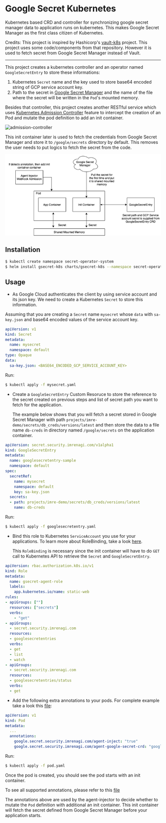Google Secret Kubernetes
===

Kubernetes based CRD and controller for synchronizing google secret manager data to application runs on kubernetes. This makes Google Secret Manager as the first class citizen of Kubernetes. 

Credits: This project is inspired by Hashicorp's [vault-k8s](https://github.com/hashicorp/vault-k8s) project. This project uses some code/components from that repository. However it is used to fetch secret from Google Secret Manager instead of Vault.

---

This project creates a kubernetes controller and an operator named `GoogleSecretEntry` to store these informations: 
1. Kubernetes `Secret` name and the key used to store base64 encoded string of GCP service account key.
1. Path to the secret in [Google Secret Manager](https://cloud.google.com/secret-manager) and the name of the file where the secret will be written in the `Pod`'s mounted memory.

Besides that controller, this project creates another RESTful service which uses [Kubernetes Admission Controller](https://kubernetes.io/blog/2019/03/21/a-guide-to-kubernetes-admission-controllers/) feature to intercept the creation of an Pod and mutate the pod definition to add an init container. 

![admission-controller](https://d33wubrfki0l68.cloudfront.net/af21ecd38ec67b3d81c1b762221b4ac777fcf02d/7c60e/images/blog/2019-03-21-a-guide-to-kubernetes-admission-controllers/admission-controller-phases.png)

This init container later is used to fetch the credentials from Google Secret Manager and store it to `/google/secrets` directory by default. This removes the user needs to put logics to fetch the secret from the code. 

![application-flow](./docs/img/application-flow.png)


## Installation

```bash
$ kubectl create namespace secret-operator-system
$ helm install gsecret-k8s charts/gsecret-k8s --namespace secret-operator-system
```

## Usage

* As Google Cloud authenticates the client by using service account and its json key. We need to create a Kubernetes `Secret` to store this information. 

Assuming that you are creating a `Secret` name `mysecret` whose `data` with `sa-key.json` and base64 encoded values of the service account key.

```yaml
apiVersion: v1
kind: Secret
metadata:
  name: mysecret
  namespace: default
type: Opaque
data:
  sa-key.json: <BASE64_ENCODED_GCP_SERVICE_ACCOUNT_KEY>
``` 

Run:
```bash
$ kubectl apply -f mysecret.yaml
```

* Create a `GoogleSecretEntry` Custom Resoruce to store the reference to the secret created on previous steps and list of secret path you want to fetch for the application. 

    The example below shows that you will fetch a secret stored in Google Secret Manager with path `projects/imre-demo/secrets/db_creds/versions/latest` and then store the data to a file name `db-creds` in directory named `/google/secrets` on the application container.

```yaml
apiVersion: secret.security.imrenagi.com/v1alpha1
kind: GoogleSecretEntry
metadata:
  name: googlesecretentry-sample
  namespace: default
spec:
  secretRef:
    name: mysecret
    namespace: default
    key: sa-key.json
  secrets:
  - path: projects/imre-demo/secrets/db_creds/versions/latest
    name: db-creds
```
Run:
```bash
$ kubectl apply -f googlesecretentry.yaml
```

* Bind this role to Kubernetes `ServiceAccount` you use for your applications. To learn more about RoleBinding, take a look [here](https://kubernetes.io/docs/reference/access-authn-authz/rbac/#rolebinding-and-clusterrolebinding).

    This `RoleBinding` is necessary since the init container will have to do `GET` call to Kubernetes API to retrieve the `Secret` and `GoogleSecretEntry`.

```yaml
apiVersion: rbac.authorization.k8s.io/v1
kind: Role
metadata:
  name: gsecret-agent-role
  labels:
    app.kubernetes.io/name: static-web
rules:
- apiGroups: [""]
  resources: ["secrets"]
  verbs: 
    - "get"
- apiGroups:
  - secret.security.imrenagi.com
  resources:
  - googlesecretentries
  verbs:
  - get
  - list
  - watch
- apiGroups:
  - secret.security.imrenagi.com
  resources:
  - googlesecretentries/status
  verbs:
  - get
```

* Add the following extra annotations to your pods. For complete example take a look this [file](./agent-inject/sample/pod.yaml):

```yaml
apiVersion: v1
kind: Pod
metadata:
  ...
  annotations:
    google.secret.security.imrenagi.com/agent-inject: "true"
    google.secret.security.imrenagi.com/agent-google-secret-crd: "googlesecretentry-sample"
```

Run:
```bash
$ kubectl apply -f pod.yaml
```

Once the pod is created, you should see the pod starts with an init container.

To see all supported annotations, please refer to this [file](./agent-inject/injector/agent/annotations.go)

The annotations above are used by the agent-injector to decide whether to mutate the `Pod` definition with additional an init container. This init container will fetch the secret defined from Google Secret Manager before your application starts.
